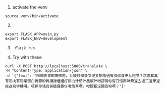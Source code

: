 1. activate the venv

`source venv/bin/activate`

2.

```shell
export FLASK_APP=main.py
export FLASK_ENV=development
```

3.  ` flask run`

4.  Try with these

```shell
curl -X POST http://localhost:5000/translate \
-H "Content-Type: application/json" \
-d '{"text": "咁都係果啲嘢㗎啦，廿鯪蚊個餐又湯又剩唔通有得你食天九翅咩？求求其其有啲肉有啲菜蛋白質澱粉質撈撈埋埋打個白汁茄汁黑椒汁咁撐得你懵口懵面咪纍返去返工返學返廠返寫字樓囉。唔係你估真係搵餐晏仔咁簡單啊。咁跟飯定跟意粉啊？"}'

```
